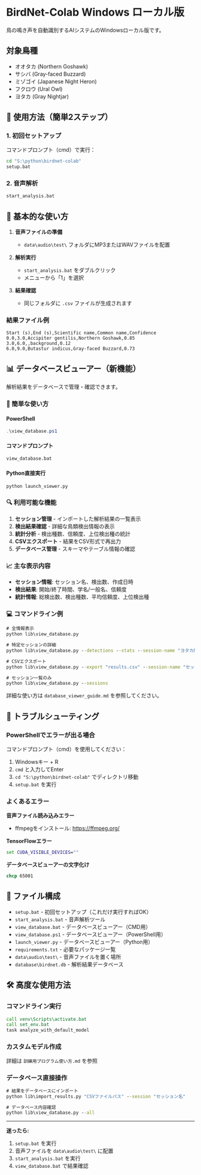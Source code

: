 # BirdNet-Colab Windows ローカル版

鳥の鳴き声を自動識別するAIシステムのWindowsローカル版です。

## 対象鳥種
- オオタカ (Northern Goshawk)
- サシバ (Gray-faced Buzzard) 
- ミゾゴイ (Japanese Night Heron)
- フクロウ (Ural Owl)
- ヨタカ (Gray Nightjar)

## 🚀 使用方法（簡単2ステップ）

### 1. 初回セットアップ
コマンドプロンプト（cmd）で実行：
```cmd
cd "S:\python\birdnet-colab"
setup.bat
```

### 2. 音声解析
```cmd
start_analysis.bat
```

## 📁 基本的な使い方

1. **音声ファイルの準備**
   - `data\audio\test\` フォルダにMP3またはWAVファイルを配置

2. **解析実行**
   - `start_analysis.bat` をダブルクリック
   - メニューから「1」を選択

3. **結果確認**
   - 同じフォルダに `.csv` ファイルが生成されます

### 結果ファイル例
```csv
Start (s),End (s),Scientific name,Common name,Confidence
0.0,3.0,Accipiter gentilis,Northern Goshawk,0.85
3.0,6.0,,background,0.12
6.0,9.0,Butastur indicus,Gray-faced Buzzard,0.73
```

## 📊 データベースビューアー（新機能）

解析結果をデータベースで管理・確認できます。

### 🎯 簡単な使い方

#### PowerShell
```powershell
.\view_database.ps1
```

#### コマンドプロンプト
```cmd
view_database.bat
```

#### Python直接実行
```cmd
python launch_viewer.py
```

### 🔍 利用可能な機能

1. **セッション管理** - インポートした解析結果の一覧表示
2. **検出結果確認** - 詳細な鳥類検出情報の表示
3. **統計分析** - 検出種数、信頼度、上位検出種の統計
4. **CSVエクスポート** - 結果をCSV形式で再出力
5. **データベース管理** - スキーマやテーブル情報の確認

### 📈 主な表示内容

- **セッション情報**: セッション名、検出数、作成日時
- **検出結果**: 開始/終了時間、学名/一般名、信頼度
- **統計情報**: 総検出数、検出種数、平均信頼度、上位検出種

### 💻 コマンドライン例

```cmd
# 全情報表示
python lib\view_database.py

# 特定セッションの詳細
python lib\view_database.py --detections --stats --session-name "ヨタカ解析結果（修正版）"

# CSVエクスポート
python lib\view_database.py --export "results.csv" --session-name "セッション名"

# セッション一覧のみ
python lib\view_database.py --sessions
```

詳細な使い方は `database_viewer_guide.md` を参照してください。

## 🔧 トラブルシューティング

### PowerShellでエラーが出る場合
コマンドプロンプト（cmd）を使用してください：
1. Windowsキー + R
2. `cmd` と入力してEnter
3. `cd "S:\python\birdnet-colab"` でディレクトリ移動
4. `setup.bat` を実行

### よくあるエラー

**音声ファイル読み込みエラー**
- ffmpegをインストール: https://ffmpeg.org/

**TensorFlowエラー**
```cmd
set CUDA_VISIBLE_DEVICES=""
```

**データベースビューアーの文字化け**
```cmd
chcp 65001
```

## 📂 ファイル構成

- `setup.bat` - 初回セットアップ（これだけ実行すればOK）
- `start_analysis.bat` - 音声解析ツール
- `view_database.bat` - データベースビューアー（CMD用）
- `view_database.ps1` - データベースビューアー（PowerShell用）
- `launch_viewer.py` - データベースビューアー（Python用）
- `requirements.txt` - 必要なパッケージ一覧
- `data\audio\test\` - 音声ファイルを置く場所
- `database\birdnet.db` - 解析結果データベース

## 🛠️ 高度な使用方法

### コマンドライン実行
```cmd
call venv\Scripts\activate.bat
call set_env.bat
task analyze_with_default_model
```

### カスタムモデル作成
詳細は `訓練用プログラム使い方.md` を参照

### データベース直接操作
```cmd
# 結果をデータベースにインポート
python lib\import_results.py "CSVファイルパス" --session "セッション名"

# データベース内容確認
python lib\view_database.py --all
```

---

**迷ったら:**
1. `setup.bat` を実行
2. 音声ファイルを `data\audio\test\` に配置
3. `start_analysis.bat` を実行
4. `view_database.bat` で結果確認
